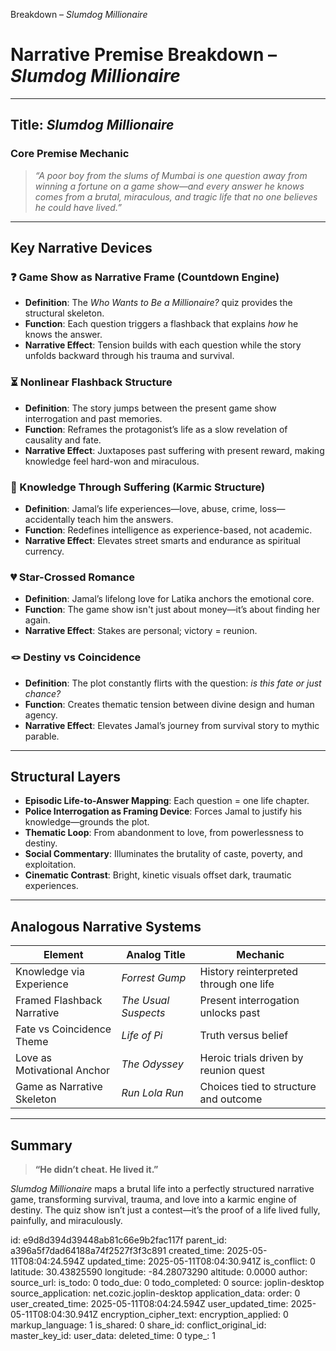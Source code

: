 Breakdown – *Slumdog Millionaire*

# Narrative Premise Breakdown – *Slumdog Millionaire*

---

## **Title**: *Slumdog Millionaire*

### **Core Premise Mechanic**
> *“A poor boy from the slums of Mumbai is one question away from winning a fortune on a game show—and every answer he knows comes from a brutal, miraculous, and tragic life that no one believes he could have lived.”*

---

## **Key Narrative Devices**

### ❓ Game Show as Narrative Frame (Countdown Engine)
- **Definition**: The *Who Wants to Be a Millionaire?* quiz provides the structural skeleton.
- **Function**: Each question triggers a flashback that explains *how* he knows the answer.
- **Narrative Effect**: Tension builds with each question while the story unfolds backward through his trauma and survival.

### ⏳ Nonlinear Flashback Structure
- **Definition**: The story jumps between the present game show interrogation and past memories.
- **Function**: Reframes the protagonist’s life as a slow revelation of causality and fate.
- **Narrative Effect**: Juxtaposes past suffering with present reward, making knowledge feel hard-won and miraculous.

### 🧠 Knowledge Through Suffering (Karmic Structure)
- **Definition**: Jamal’s life experiences—love, abuse, crime, loss—accidentally teach him the answers.
- **Function**: Redefines intelligence as experience-based, not academic.
- **Narrative Effect**: Elevates street smarts and endurance as spiritual currency.

### 💔 Star-Crossed Romance
- **Definition**: Jamal’s lifelong love for Latika anchors the emotional core.
- **Function**: The game show isn't just about money—it’s about finding her again.
- **Narrative Effect**: Stakes are personal; victory = reunion.

### 🪢 Destiny vs Coincidence
- **Definition**: The plot constantly flirts with the question: *is this fate or just chance?*
- **Function**: Creates thematic tension between divine design and human agency.
- **Narrative Effect**: Elevates Jamal’s journey from survival story to mythic parable.

---

## **Structural Layers**

- **Episodic Life-to-Answer Mapping**: Each question = one life chapter.
- **Police Interrogation as Framing Device**: Forces Jamal to justify his knowledge—grounds the plot.
- **Thematic Loop**: From abandonment to love, from powerlessness to destiny.
- **Social Commentary**: Illuminates the brutality of caste, poverty, and exploitation.
- **Cinematic Contrast**: Bright, kinetic visuals offset dark, traumatic experiences.

---

## **Analogous Narrative Systems**

| Element                        | Analog Title                 | Mechanic                                   |
|--------------------------------|------------------------------|--------------------------------------------|
| Knowledge via Experience       | *Forrest Gump*               | History reinterpreted through one life     |
| Framed Flashback Narrative     | *The Usual Suspects*         | Present interrogation unlocks past         |
| Fate vs Coincidence Theme      | *Life of Pi*                 | Truth versus belief                        |
| Love as Motivational Anchor    | *The Odyssey*                | Heroic trials driven by reunion quest      |
| Game as Narrative Skeleton     | *Run Lola Run*               | Choices tied to structure and outcome      |

---

## **Summary**
> **“He didn’t cheat. He lived it.”**

*Slumdog Millionaire* maps a brutal life into a perfectly structured narrative game, transforming survival, trauma, and love into a karmic engine of destiny. The quiz show isn’t just a contest—it’s the proof of a life lived fully, painfully, and miraculously.


id: e9d8d394d39448ab81c66e9b2fac117f
parent_id: a396a5f7dad64188a74f2527f3f3c891
created_time: 2025-05-11T08:04:24.594Z
updated_time: 2025-05-11T08:04:30.941Z
is_conflict: 0
latitude: 30.43825590
longitude: -84.28073290
altitude: 0.0000
author: 
source_url: 
is_todo: 0
todo_due: 0
todo_completed: 0
source: joplin-desktop
source_application: net.cozic.joplin-desktop
application_data: 
order: 0
user_created_time: 2025-05-11T08:04:24.594Z
user_updated_time: 2025-05-11T08:04:30.941Z
encryption_cipher_text: 
encryption_applied: 0
markup_language: 1
is_shared: 0
share_id: 
conflict_original_id: 
master_key_id: 
user_data: 
deleted_time: 0
type_: 1
